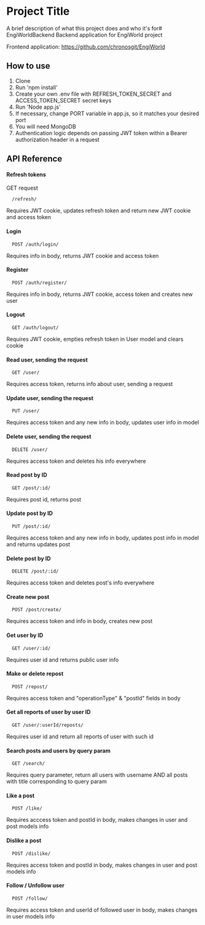 # Project Title

A brief description of what this project does and who it's for# EngiWorldBackend
Backend application for EngiWorld project

Frontend application: https://github.com/chronosgit/EngiWorld

## How to use

1. Clone
2. Run 'npm install'
3. Create your own .env file with REFRESH_TOKEN_SECRET and ACCESS_TOKEN_SECRET secret keys
4. Run 'Node app.js'
5. If necessary, change PORT variable in app.js, so it matches your desired port
6. You will need MongoDB
7. Authentication logic depends on passing JWT token within a Bearer authorization header in a request

## API Reference

#### Refresh tokens

GET request

```http
  /refresh/
```

Requires JWT cookie, updates refresh token and return new JWT cookie and access token

#### Login

```http
  POST /auth/login/
```

Requires info in body, returns JWT cookie and access token

#### Register

```http
  POST /auth/register/
```

Requires info in body, returns JWT cookie, access token and creates new user

#### Logout

```http
  GET /auth/logout/
```

Requires JWT cookie, empties refresh token in User model and clears cookie

#### Read user, sending the request

```http
  GET /user/
```

Requires access token, returns info about user, sending a request

#### Update user, sending the request

```http
  PUT /user/
```

Requires access token and any new info in body, updates user info in model

#### Delete user, sending the request

```http
  DELETE /user/
```

Requires access token and deletes his info everywhere

#### Read post by ID

```http
  GET /post/:id/
```

Requires post id, returns post

#### Update post by ID

```http
  PUT /post/:id/
```

Requires access token and any new info in body, updates post info in model and returns updates post

#### Delete post by ID

```http
  DELETE /post/:id/
```

Requires access token and deletes post's info everywhere

#### Create new post

```http
  POST /post/create/
```

Requires access token and info in body, creates new post

#### Get user by ID

```http
  GET /user/:id/
```

Requires user id and returns public user info

#### Make or delete repost 

```http
  POST /repost/
```

Requires access token and "operationType" & "postId" fields in body

#### Get all reports of user by user ID

```http
  GET /user/:userId/reposts/
```

Requires user id and return all reports of user with such id

#### Search posts and users by query param

```http
  GET /search/
```

Requires query parameter, return all users with username AND all posts with title corresponding to query param

#### Like a post

```http
  POST /like/
```

Requires acccess token and postId in body, makes changes in user and post models info

#### Dislike a post

```http
  POST /dislike/
```

Requires access token and postId in body, makes changes in user and post models info

#### Follow / Unfollow user

```http
  POST /follow/
```

Requires access token and userId of followed user in body, makes changes in user models info
